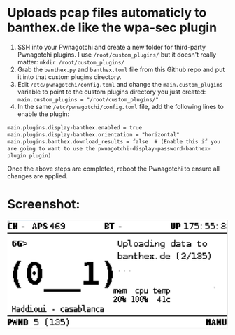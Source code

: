 # Uploads pcap files automaticly to banthex.de like the wpa-sec plugin

1. SSH into your Pwnagotchi and create a new folder for third-party Pwnagotchi plugins. I use `/root/custom_plugins/` but it doesn't really matter: `mkdir /root/custom_plugins/`
1. Grab the `banthex.py` and `banthex.toml` file from this Github repo and put it into that custom plugins directory.
1. Edit `/etc/pwnagotchi/config.toml` and change the `main.custom_plugins` variable to point to the custom plugins directory you just created: `main.custom_plugins = "/root/custom_plugins/"`
1. In the same `/etc/pwnagotchi/config.toml` file, add the following lines to enable the plugin:
```
main.plugins.display-banthex.enabled = true
main.plugins.display-banthex.orientation = "horizontal"
main.plugins.banthex.download_results = false  # (Enable this if you are going to want to use the pwnagotchi-display-password-banthex-plugin plugin)
```

Once the above steps are completed, reboot the Pwnagotchi to ensure all changes are applied.

# Screenshot:

![banthex.py](/screenshot.png?raw=true "banthex.py")
